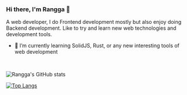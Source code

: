 ### Hi there, I'm Rangga 👋
A web developer, I do Frontend development mostly but also enjoy doing Backend development. Like to try and learn new web technologies and development tools.

- 🌱 I’m currently learning SolidJS, Rust, or any new interesting tools of web development

<br/>

![Rangga's GitHub stats](https://github-readme-stats.vercel.app/api?username=rangga-pr&show_icons=true&count_private=true&theme=vue)

[![Top Langs](https://github-readme-stats.vercel.app/api/top-langs/?username=rangga-pr&layout=compact&hide=php)](https://github.com/anuraghazra/github-readme-stats)

[FOOD.ID]: https://food.id

